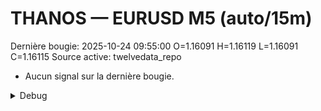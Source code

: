 # THANOS — EURUSD M5 (auto/15m)
Dernière bougie: 2025-10-24 09:55:00  O=1.16091  H=1.16119  L=1.16091  C=1.16115
Source active: twelvedata_repo

- Aucun signal sur la dernière bougie.

<details><summary>Debug</summary>

- TD_API_KEY manquant.

</details>